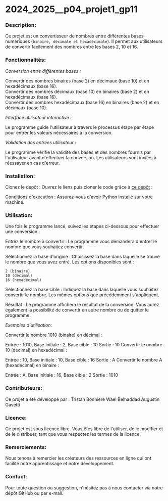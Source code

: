 # 2024_2025__p04_projet1_gp11
### Description:

Ce projet est un convertisseur de nombres entre différentes bases numériques (``binaire, décimale et hexadécimale``). Il permet aux utilisateurs de convertir facilement des nombres entre les bases 2, 10 et 16.


### Fonctionnalités:


*Conversion entre différentes bases :*

Convertir des nombres binaires (base 2) en décimaux (base 10) et en hexadécimaux (base 16).  
Convertir des nombres décimaux (base 10) en binaires (base 2) et en hexadécimaux (base 16).  
Convertir des nombres hexadécimaux (base 16) en binaires (base 2) et en décimaux (base 10).  

*Interface utilisateur interactive :*

Le programme guide l'utilisateur à travers le processus étape par étape pour entrer les valeurs nécessaires à la conversion.


*Validation des entrées utilisateur :*

Le programme vérifie la validité des bases et des nombres fournis par l'utilisateur avant d'effectuer la conversion.
Les utilisateurs sont invités à réessayer en cas d'erreur.


### Installation:

Clonez le dépôt : Ouvrez le liens puis cloner le code grâce à [ce dépôt](https://github.com/votre-username/2024_2025__p04_projet1_gp11.git) :

Conditions d'exécution : Assurez-vous d'avoir Python installé sur votre machine.

### Utilisation:
Une fois le programme lancé, suivez les étapes ci-dessous pour effectuer une conversion :

Entrez le nombre à convertir : Le programme vous demandera d'entrer le nombre que vous souhaitez convertir.

Sélectionnez la base d'origine : Choisissez la base dans laquelle se trouve le nombre que vous avez entré. Les options disponibles sont :

``2 (binaire)``  
``10 (décimal)``  
``16 (hexadécimal)``  

Sélectionnez la base cible : Indiquez la base dans laquelle vous souhaitez convertir le nombre. Les mêmes options que précédemment s'appliquent.

Résultat : Le programme affichera le résultat de la conversion. Vous aurez également la possibilité de convertir un autre nombre ou de quitter le programme.

*Exemples d'utilisation:*

Convertir le nombre 1010 (binaire) en décimal :

Entrée : 1010, Base initiale : 2, Base cible : 10
Sortie : 10
Convertir le nombre 10 (décimal) en hexadécimal :

Entrée : 10, Base initiale : 10, Base cible : 16
Sortie : A
Convertir le nombre A (hexadécimal) en binaire :

Entrée : A, Base initiale : 16, Base cible : 2
Sortie : 1010


### Contributeurs:
Ce projet a été développé par :
Tristan Bonniere
Wael Belhaddad
Augustin Gavetti


### Licence:

Ce projet est sous licence libre. Vous êtes libre de l'utiliser, de le modifier et de le distribuer, tant que vous respectez les termes de la licence.

### Remerciements:

Nous tenons à remercier les créateurs des ressources en ligne qui ont facilité notre apprentissage et notre développement.

### Contact:

Pour toute question ou suggestion, n'hésitez pas à nous contacter via notre dépôt GitHub ou par e-mail.
